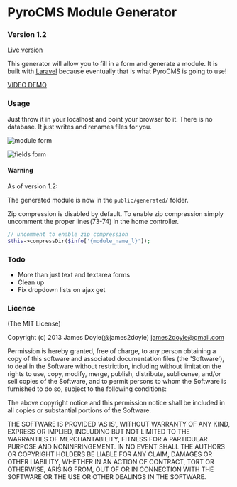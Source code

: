 PyroCMS Module Generator
=======================

### Version 1.2

[Live version](http://pyromg.aws.af.cm/)

This generator will allow you to fill in a form and generate a module. It is built with [Laravel](http://laravel.com/) because eventually that is what PyroCMS is going to use!

[VIDEO DEMO](http://www.youtube.com/watch?v=g7moZUqIwHU)

### Usage

Just throw it in your localhost and point your browser to it. There is no database. It just writes and renames files for you.

![module form](https://raw.github.com/james2doyle/pyro-module-generator/master/module.png)

![fields form](https://raw.github.com/james2doyle/pyro-module-generator/master/fields.png)

#### Warning

As of version 1.2:

The generated module is now in the `public/generated/` folder.

Zip compression is disabled by default. To enable zip compression simply uncomment the proper lines(73-74) in the home controller.

```php
// uncomment to enable zip compression
$this->compressDir($info['{module_name_l}']);
```

### Todo

* More than just text and textarea forms
* Clean up
* Fix dropdown lists on ajax get

### License

(The MIT License)

Copyright (c) 2013 James Doyle(@james2doyle) james2doyle@gmail.com

Permission is hereby granted, free of charge, to any person obtaining
a copy of this software and associated documentation files (the
'Software'), to deal in the Software without restriction, including
without limitation the rights to use, copy, modify, merge, publish,
distribute, sublicense, and/or sell copies of the Software, and to
permit persons to whom the Software is furnished to do so, subject to
the following conditions:

The above copyright notice and this permission notice shall be
included in all copies or substantial portions of the Software.

THE SOFTWARE IS PROVIDED 'AS IS', WITHOUT WARRANTY OF ANY KIND,
EXPRESS OR IMPLIED, INCLUDING BUT NOT LIMITED TO THE WARRANTIES OF
MERCHANTABILITY, FITNESS FOR A PARTICULAR PURPOSE AND NONINFRINGEMENT.
IN NO EVENT SHALL THE AUTHORS OR COPYRIGHT HOLDERS BE LIABLE FOR ANY
CLAIM, DAMAGES OR OTHER LIABILITY, WHETHER IN AN ACTION OF CONTRACT,
TORT OR OTHERWISE, ARISING FROM, OUT OF OR IN CONNECTION WITH THE
SOFTWARE OR THE USE OR OTHER DEALINGS IN THE SOFTWARE.


